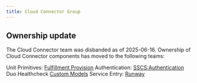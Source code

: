 ```yaml
---
title: Cloud Connector Group
---
```


## Ownership update

The Cloud Connector team was disbanded as of 2025-06-16. Ownership of Cloud Connector components has moved to the following teams:

Unit Primitives: [Fulfillment Provision](/handbook/engineering/development/fulfillment/provision/)
Authentication: [SSCS:Authentication](/handbook/engineering/development/sec/software-supply-chain-security/authentication/)
Duo Healthcheck [Custom Models](/handbook/engineering/ai/data-science/ai-powered/custom-models/)
Service Entry: [Runway](/handbook/engineering/infrastructure/team/runway/)
